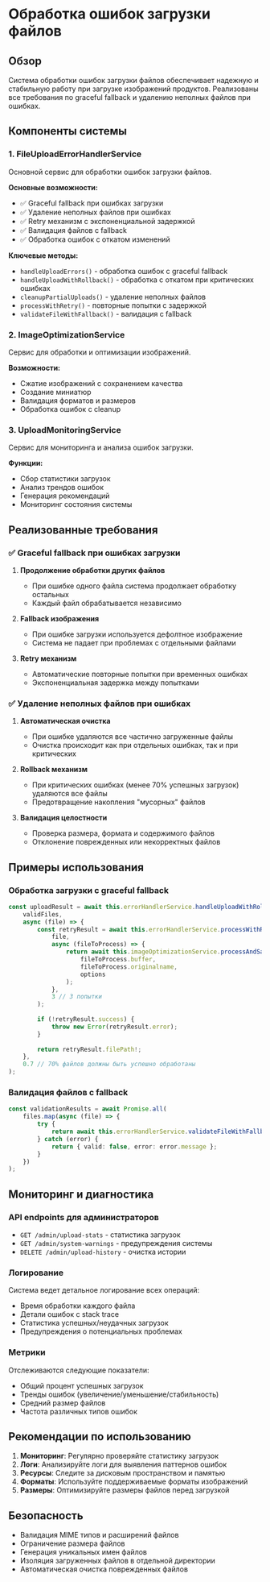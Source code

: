 # Обработка ошибок загрузки файлов

## Обзор

Система обработки ошибок загрузки файлов обеспечивает надежную и стабильную работу при загрузке изображений продуктов. Реализованы все требования по graceful fallback и удалению неполных файлов при ошибках.

## Компоненты системы

### 1. FileUploadErrorHandlerService
Основной сервис для обработки ошибок загрузки файлов.

**Основные возможности:**
- ✅ Graceful fallback при ошибках загрузки
- ✅ Удаление неполных файлов при ошибках
- ✅ Retry механизм с экспоненциальной задержкой
- ✅ Валидация файлов с fallback
- ✅ Обработка ошибок с откатом изменений

**Ключевые методы:**
- `handleUploadErrors()` - обработка ошибок с graceful fallback
- `handleUploadWithRollback()` - обработка с откатом при критических ошибках
- `cleanupPartialUploads()` - удаление неполных файлов
- `processWithRetry()` - повторные попытки с задержкой
- `validateFileWithFallback()` - валидация с fallback

### 2. ImageOptimizationService
Сервис для обработки и оптимизации изображений.

**Возможности:**
- Сжатие изображений с сохранением качества
- Создание миниатюр
- Валидация форматов и размеров
- Обработка ошибок с cleanup

### 3. UploadMonitoringService
Сервис для мониторинга и анализа ошибок загрузки.

**Функции:**
- Сбор статистики загрузок
- Анализ трендов ошибок
- Генерация рекомендаций
- Мониторинг состояния системы

## Реализованные требования

### ✅ Graceful fallback при ошибках загрузки

1. **Продолжение обработки других файлов**
   - При ошибке одного файла система продолжает обработку остальных
   - Каждый файл обрабатывается независимо

2. **Fallback изображения**
   - При ошибке загрузки используется дефолтное изображение
   - Система не падает при проблемах с отдельными файлами

3. **Retry механизм**
   - Автоматические повторные попытки при временных ошибках
   - Экспоненциальная задержка между попытками

### ✅ Удаление неполных файлов при ошибках

1. **Автоматическая очистка**
   - При ошибке удаляются все частично загруженные файлы
   - Очистка происходит как при отдельных ошибках, так и при критических

2. **Rollback механизм**
   - При критических ошибках (менее 70% успешных загрузок) удаляются все файлы
   - Предотвращение накопления "мусорных" файлов

3. **Валидация целостности**
   - Проверка размера, формата и содержимого файлов
   - Отклонение поврежденных или некорректных файлов

## Примеры использования

### Обработка загрузки с graceful fallback

```typescript
const uploadResult = await this.errorHandlerService.handleUploadWithRollback(
    validFiles,
    async (file) => {
        const retryResult = await this.errorHandlerService.processWithRetry(
            file,
            async (fileToProcess) => {
                return await this.imageOptimizationService.processAndSave(
                    fileToProcess.buffer,
                    fileToProcess.originalname,
                    options
                );
            },
            3 // 3 попытки
        );
        
        if (!retryResult.success) {
            throw new Error(retryResult.error);
        }
        
        return retryResult.filePath!;
    },
    0.7 // 70% файлов должны быть успешно обработаны
);
```

### Валидация файлов с fallback

```typescript
const validationResults = await Promise.all(
    files.map(async (file) => {
        try {
            return await this.errorHandlerService.validateFileWithFallback(file);
        } catch (error) {
            return { valid: false, error: error.message };
        }
    })
);
```

## Мониторинг и диагностика

### API endpoints для администраторов

- `GET /admin/upload-stats` - статистика загрузок
- `GET /admin/system-warnings` - предупреждения системы
- `DELETE /admin/upload-history` - очистка истории

### Логирование

Система ведет детальное логирование всех операций:
- Время обработки каждого файла
- Детали ошибок с stack trace
- Статистика успешных/неудачных загрузок
- Предупреждения о потенциальных проблемах

### Метрики

Отслеживаются следующие показатели:
- Общий процент успешных загрузок
- Тренды ошибок (увеличение/уменьшение/стабильность)
- Средний размер файлов
- Частота различных типов ошибок

## Рекомендации по использованию

1. **Мониторинг**: Регулярно проверяйте статистику загрузок
2. **Логи**: Анализируйте логи для выявления паттернов ошибок
3. **Ресурсы**: Следите за дисковым пространством и памятью
4. **Форматы**: Используйте поддерживаемые форматы изображений
5. **Размеры**: Оптимизируйте размеры файлов перед загрузкой

## Безопасность

- Валидация MIME типов и расширений файлов
- Ограничение размера файлов
- Генерация уникальных имен файлов
- Изоляция загруженных файлов в отдельной директории
- Автоматическая очистка поврежденных файлов
